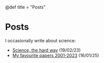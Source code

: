 @def title = "Posts"

# Posts

I occasionally write about science:

- [Science, the hard way](/posts/science_the_hard_way/) (19/02/23)
- [My favourite papers 2001-2023](/posts/favourite_papers/) (16/01/25)
